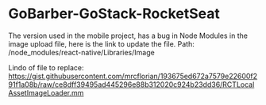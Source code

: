 # GoBarber-GoStack-RocketSeat

The version used in the mobile project, has a bug in Node Modules in the image upload file, here is the link to update the file.
Path: /node_modules/react-native/Libraries/Image

Lindo of file to replace: https://gist.githubusercontent.com/mrcflorian/193675ed672a7579e22600f291f1a08b/raw/ce8dff39495ad445296e88b312020c924b23dd36/RCTLocalAssetImageLoader.mm

